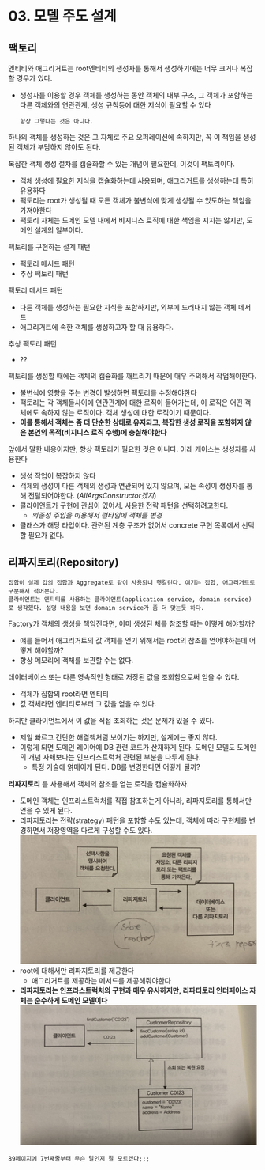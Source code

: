 # 03. 모델 주도 설계

## 팩토리
엔티티와 애그리거트는 root엔티티의 생성자를 통해서 생성하기에는 너무 크거나 복잡할 경우가 있다. 
- 생성자를 이용할 경우 객체를 생성하는 동안 객체의 내부 구조, 그 객체가 포함하는 다른 객체와의 연관관계, 생성 규칙등에 대한 지식이 필요할 수 있다
   ```
   항상 그렇다는 것은 아니다.
   ```

하나의 객체를 생성하는 것은 그 자체로 주요 오퍼레이션에 속하지만, 꼭 이 책임을 생성된 객체가 부담하지 않아도 된다. 

복잡한 객체 생성 절차를 캡슐화할 수 있는 개념이 필요한데, 이것이 팩토리이다. 
- 객체 생성에 필요한 지식을 캡슐화하는데 사용되며, 애그리거트를 생성하는데 특히 유용하다
- 팩토리는 root가 생성될 때 모든 객체가 불변식에 맞게 생성될 수 있도하는 책임을 가져야한다
- 팩토리 자체는 도메인 모델 내에서 비지니스 로직에 대한 책임을 지지는 않지만, 도메인 설계의 일부이다. 

팩토리를 구현하는 설계 패턴
- 팩토리 메서드 패턴
- 추상 팩토리 패턴

팩토리 메서드 패턴
- 다른 객체를 생성하는 필요한 지식을 포함하지만, 외부에 드러내지 않는 객체 메서드
- 애그리거트에 속한 객체를 생성하고자 할 때 유용하다. 

추상 팩토리 패턴
- ??

팩토리를 생성할 때에는 객체의 캡슐화를 깨트리기 때문에 매우 주의해서 작업해야한다. 
- 불변식에 영향을 주는 변경이 발생하면 팩토리를 수정해야한다
- 팩토리는 각 객체들사이에 연관관계에 대한 로직이 들어가는데, 이 로직은 어떤 객체에도 속하지 않는 로직이다. 객체 생성에 대한 로직이기 때문이다. 
- __이를 통해서 객체는 좀 더 단순한 상태로 유지되고, 복잡한 생성 로직을 포함하지 않은 본연의 목적(비지니스 로직 수행)에 충실해야한다__

앞에서 말한 내용이지만, 항상 팩토리가 필요한 것은 아니다. 아래 케이스는 생성자를 사용한다
- 생성 작업이 복잡하지 않다
- 객체의 생성이 다른 객체의 생성과 연관되어 있지 않으며, 모든 속성이 생성자를 통해 전달되어야한다. (_AllArgsConstructor겠지_)
- 클라이언트가 구현에 관심이 있어서, 사용한 전략 패턴을 선택하려고한다.
   - _의존성 주입을 이용해서 런타임에 객체를 변경_
- 클래스가 해당 타입이다. 관련된 계층 구조가 없어서 concrete 구현 목록에서 선택할 필요가 없다. 

## 리파지토리(Repository)
```
집합이 실제 값의 집합과 Aggregate로 같이 사용되니 헷갈린다. 여기는 집합, 애그리거트로 구분해서 적어본다. 
클라이언트는 엔티티를 사용하는 클라이언트(application service, domain service)로 생각했다. 설명 내용을 보면 domain service가 좀 더 맞는듯 하다. 
```
Factory가 객체의 생성을 책임진다면, 이미 생성된 체를 참조할 때는 어떻게 해야할까?
- 얘를 들어서 애그리거트의 값 객체를 얻기 위해서는 root의 참조를 얻어야하는데 어떻게 해야할까?
- 항상 메모리에 객체를 보관할 수는 없다. 

데이터베이스 또는 다른 영속적인 형태로 저장된 값을 조회함으로써 얻을 수 있다. 
- 객체가 집합의 root라면 엔티티
- 값 객체라면 엔티티로부터 그 값을 얻을 수 있다.

하지만 클라이언트에서 이 값을 직접 조회하는 것은 문제가 있을 수 있다. 
- 제일 빠르고 간단한 해결책처럼 보이기는 하지만, 설계에는 좋지 않다. 
- 이렇게 되면 도메인 레이어에 DB 관련 코드가 산재하게 된다. 도메인 모델도 도메인의 개념 자체보다는 인프라스트럭처 관련된 부분을 다루게 된다. 
   - 특정 기술에 얽매이게 된다. DB를 변경한다면 어떻게 될까?

__리파지토리__ 를 사용해서 객체의 참조를 얻는 로직을 캡슐화하자. 
- 도메인 객체는 인프라스트럭처를 직접 참조하는게 아니라, 리파지토리를 통해서만 얻을 수 있게 된다. 
- 리파지토리는 전략(strategy) 패턴을 포함할 수도 있는데, 객체에 따라 구현체를 변경하면서 저장영역을 다르게 구성할 수도 있다.
   ![2-2](/Images/DDDQ/p90.jpg)
- root에 대해서만 리파지토리를 제공한다
   - 애그리거트를 제공하는 메서드를 제공해줘야한다
- __리파지토리는 인프라스트럭처의 구현과 매우 유사하지만, 리파티토리 인터페이스 자체는 순수하게 도메인 모델이다__
   ![2-2](/Images/DDDQ/p94.jpg)
```
89페이지에 7번째줄부터 무슨 말인지 잘 모르겠다;;;
```